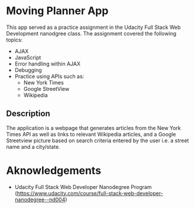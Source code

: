 # Moving Planner App

This app served as a practice assignment in the Udacity Full Stack Web Development nanodgree class. The assignment covered the following topics:
* AJAX
* JavaScript
* Error handling within AJAX
* Debugging 
* Practice using APIs such as:
    * New York Times 
    * Google StreetView 
    * Wikipedia

## Description
The application is a webpage that generates articles from the New York Times API as well as links to relevant Wikipedia articles, and a Google Streetview picture based on search criteria entered by the user i.e. a street name and a city/state.

# Aknowledgements
* Udacity Full Stack Web Developer Nanodegree Program (https://www.udacity.com/course/full-stack-web-developer-nanodegree--nd004)